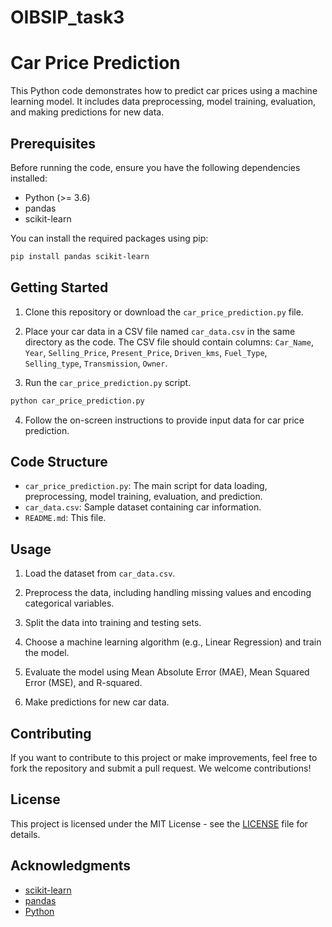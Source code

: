 # OIBSIP_task3

# Car Price Prediction

This Python code demonstrates how to predict car prices using a machine learning model. It includes data preprocessing, model training, evaluation, and making predictions for new data.

## Prerequisites

Before running the code, ensure you have the following dependencies installed:

- Python (>= 3.6)
- pandas
- scikit-learn

You can install the required packages using pip:

```bash
pip install pandas scikit-learn
```

## Getting Started

1. Clone this repository or download the `car_price_prediction.py` file.

2. Place your car data in a CSV file named `car_data.csv` in the same directory as the code. The CSV file should contain columns: `Car_Name`, `Year`, `Selling_Price`, `Present_Price`, `Driven_kms`, `Fuel_Type`, `Selling_type`, `Transmission`, `Owner`.

3. Run the `car_price_prediction.py` script.

```bash
python car_price_prediction.py
```

4. Follow the on-screen instructions to provide input data for car price prediction.

## Code Structure

- `car_price_prediction.py`: The main script for data loading, preprocessing, model training, evaluation, and prediction.
- `car_data.csv`: Sample dataset containing car information.
- `README.md`: This file.

## Usage

1. Load the dataset from `car_data.csv`.

2. Preprocess the data, including handling missing values and encoding categorical variables.

3. Split the data into training and testing sets.

4. Choose a machine learning algorithm (e.g., Linear Regression) and train the model.

5. Evaluate the model using Mean Absolute Error (MAE), Mean Squared Error (MSE), and R-squared.

6. Make predictions for new car data.

## Contributing

If you want to contribute to this project or make improvements, feel free to fork the repository and submit a pull request. We welcome contributions!

## License

This project is licensed under the MIT License - see the [LICENSE](LICENSE) file for details.

## Acknowledgments

- [scikit-learn](https://scikit-learn.org/stable/)
- [pandas](https://pandas.pydata.org/)
- [Python](https://www.python.org/)

